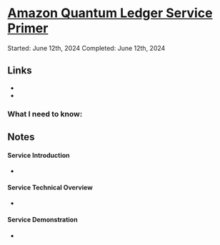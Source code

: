 # [Amazon Quantum Ledger Service Primer]()

Started: June 12th, 2024
Completed: June 12th, 2024

## Links
- []()
- []()

### What I need to know:

## Notes
#### Service Introduction
- 

#### Service Technical Overview
- 

#### Service Demonstration
- 

